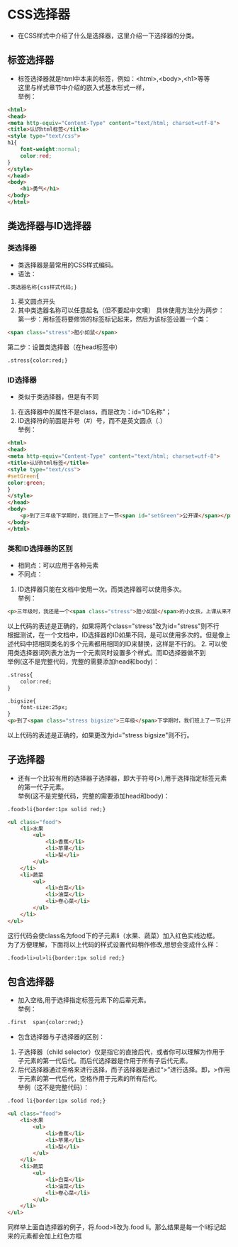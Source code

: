 # CSS选择器
* 在CSS样式中介绍了什么是选择器，这里介绍一下选择器的分类。

## 标签选择器
* 标签选择器就是html中本来的标签，例如：&#60;html&#62;,&#60;body&#62;,&#60;h1&#62;等等  
这里与样式章节中介绍的嵌入式基本形式一样，  
举例：
```html
<html>
<head>
<meta http-equiv="Content-Type" content="text/html; charset=utf-8">
<title>认识html标签</title>
<style type="text/css">
h1{
    font-weight:normal;
    color:red;
}
</style>
</head>
<body>
    <h1>勇气</h1>
</body>
</html>
```


## 类选择器与ID选择器
### 类选择器
* 类选择器是最常用的CSS样式编码。
* 语法：
```html
.类选器名称{css样式代码;}
```
1. 英文圆点开头
2. 其中类选器名称可以任意起名（但不要起中文噢）
具体使用方法分为两步：  
第一步：用标签将要修饰的标签标记起来，然后为该标签设置一个类：
```html
<span class="stress">胆小如鼠</span>
```
第二步：设置类选择器（在head标签中）
```html
.stress{color:red;}
```
### ID选择器
* 类似于类选择器，但是有不同  
1. 在选择器中的属性不是class，而是改为：id=“ID名称”；
2. ID选择符的前面是井号（#）号，而不是英文圆点（.）  
举例：
```html
<html>
<head>
<meta http-equiv="Content-Type" content="text/html; charset=utf-8">
<title>认识html标签</title>
<style type="text/css">
#setGreen{
color:green;
}
</style>
</head>
<body>
    <p>到了三年级下学期时，我们班上了一节<span id="setGreen">公开课</span></p>
</body>
</html>
```
### 类和ID选择器的区别
* 相同点：可以应用于各种元素
* 不同点：
1. ID选择器只能在文档中使用一次。而类选择器可以使用多次。  
举例：
```html
<p>三年级时，我还是一个<span class="stress">胆小如鼠</span>的小女孩，上课从来不敢回答老师提出的问题，生怕回答错了老师会批评我。就一直没有这个<span class="stress">勇气</span>来回答老师提出的问题。</p>
```
以上代码的表述是正确的，如果将两个class="stress"改为id="stress"则不行  
根据测试，在一个文档中，ID选择器的ID如果不同，是可以使用多次的。但是像上述代码中把相同类名的多个元素都用相同的ID来替换，这样是不行的。
2. 可以使用类选择器词列表方法为一个元素同时设置多个样式。而ID选择器做不到  
举例(这不是完整代码，完整的需要添加head和body)：
```html
.stress{
    color:red;
}

.bigsize{
    font-size:25px;
}
<p>到了<span class="stress bigsize">三年级</span>下学期时，我们班上了一节公开课...</p>
```
以上代码的表述是正确的，如果更改为id="stress bigsize"则不行。


## 子选择器
* 还有一个比较有用的选择器子选择器，即大于符号(>),用于选择指定标签元素的第一代子元素。  
举例(这不是完整代码，完整的需要添加head和body)：
```html
.food>li{border:1px solid red;}

<ul class="food">
    <li>水果
        <ul>
        	<li>香蕉</li>
            <li>苹果</li>
            <li>梨</li>
        </ul>
    </li>
    <li>蔬菜
    	<ul>
        	<li>白菜</li>
            <li>油菜</li>
            <li>卷心菜</li>
        </ul>
    </li>
</ul>
```
这行代码会使class名为food下的子元素li（水果、蔬菜）加入红色实线边框。  
为了方便理解，下面将以上代码的样式设置代码稍作修改,想想会变成什么样：
```html
.food>li>ul>li{border:1px solid red;}
```


## 包含选择器
* 加入空格,用于选择指定标签元素下的后辈元素。  
举例：
```html
.first  span{color:red;}
```
* 包含选择器与子选择器的区别：
1. 子选择器（child selector）仅是指它的直接后代，或者你可以理解为作用于子元素的第一代后代。而后代选择器是作用于所有子后代元素。
2. 后代选择器通过空格来进行选择，而子选择器是通过“>”进行选择。即，>作用于元素的第一代后代，空格作用于元素的所有后代。  
举例（这不是完整代码）：
```html
.food li{border:1px solid red;}

<ul class="food">
    <li>水果
        <ul>
        	<li>香蕉</li>
            <li>苹果</li>
            <li>梨</li>
        </ul>
    </li>
    <li>蔬菜
    	<ul>
        	<li>白菜</li>
            <li>油菜</li>
            <li>卷心菜</li>
        </ul>
    </li>
</ul>
```
同样举上面自选择器的例子，将.food>li改为.food li。那么结果是每一个li标记起来的元素都会加上红色方框